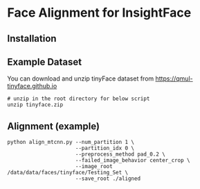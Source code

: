 

# Face Alignment for InsightFace

## Installation


## Example Dataset
You can download and unzip tinyFace dataset from https://qmul-tinyface.github.io
```
# unzip in the root directory for below script
unzip tinyface.zip
```

## Alignment (example)
``` 
python align_mtcnn.py --num_partition 1 \
                      --partition_idx 0 \
                      --preprocess_method pad_0.2 \
                      --failed_image_behavior center_crop \
                      --image_root /data/data/faces/tinyface/Testing_Set \
                      --save_root ./aligned
```